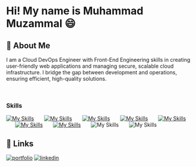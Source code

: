 Hi! My name is Muhammad Muzammal 😄
========================================================================================================================================


## 🚀 About Me
I am a Cloud DevOps Engineer with Front-End Engineering skills in creating user-friendly web applications and managing secure, scalable cloud infrastructure. I bridge the gap between development and operations, ensuring efficient, high-quality solutions.


<br/>

### Skills

[![My Skills](https://skillicons.dev/icons?i=html,css,scss)](https://skillicons.dev) &nbsp;&nbsp;&nbsp;&nbsp;&nbsp; [![My Skills](https://skillicons.dev/icons?i=js,ts,jquery)](https://skillicons.dev) &nbsp;&nbsp;&nbsp;&nbsp;&nbsp; [![My Skills](https://skillicons.dev/icons?i=react,next,nodejs)](https://skillicons.dev) &nbsp;&nbsp;&nbsp;&nbsp;&nbsp; [![My Skills](https://skillicons.dev/icons?i=tailwind,bootstrap,mui)](https://skillicons.dev) &nbsp;&nbsp;&nbsp;&nbsp;&nbsp; [![My Skills](https://skillicons.dev/icons?i=figma,xd)](https://skillicons.dev)  &nbsp;&nbsp;&nbsp;&nbsp;&nbsp; [![My Skills](https://skillicons.dev/icons?i=git,github,githubactions)](https://skillicons.dev) &nbsp;&nbsp;&nbsp;&nbsp;&nbsp; [![My Skills](https://skillicons.dev/icons?i=docker,k8s)](https://skillicons.dev) &nbsp;&nbsp;&nbsp;&nbsp;&nbsp; ![My Skills](https://skillicons.dev/icons?i=terraform,) &nbsp;&nbsp;&nbsp;&nbsp;&nbsp; ![My Skills](https://skillicons.dev/icons?i=terraform,jenkins,grafana)
<br/>

## 🔗 Links
[![portfolio](https://img.shields.io/badge/my_portfolio-000?style=for-the-badge&logo=ko-fi&logoColor=white)](https://muzammal.vercel.app/)
[![linkedin](https://img.shields.io/badge/linkedin-0A66C2?style=for-the-badge&logo=linkedin&logoColor=white)](https://www.linkedin.com/in/muhammad-muzammal-a9ba60201/)

